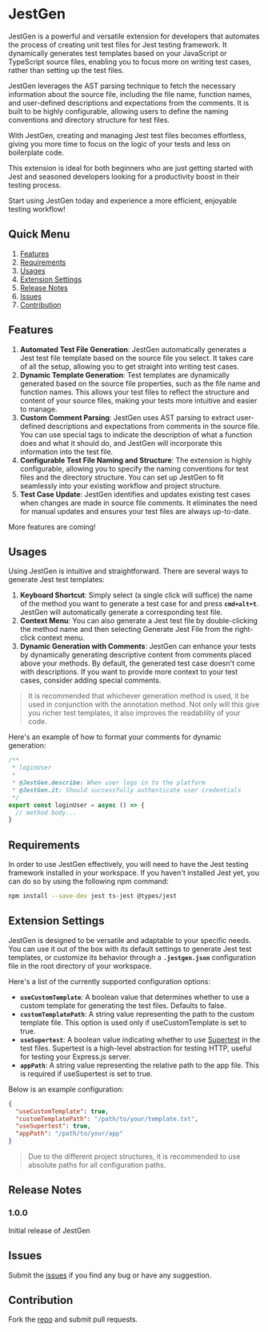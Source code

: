 # JestGen

JestGen is a powerful and versatile extension for developers that automates the process of creating unit test files for Jest testing framework. It dynamically generates test templates based on your JavaScript or TypeScript source files, enabling you to focus more on writing test cases, rather than setting up the test files.

JestGen leverages the AST parsing technique to fetch the necessary information about the source file, including the file name, function names, and user-defined descriptions and expectations from the comments. It is built to be highly configurable, allowing users to define the naming conventions and directory structure for test files.

With JestGen, creating and managing Jest test files becomes effortless, giving you more time to focus on the logic of your tests and less on boilerplate code.

This extension is ideal for both beginners who are just getting started with Jest and seasoned developers looking for a productivity boost in their testing process.

Start using JestGen today and experience a more efficient, enjoyable testing workflow!

## Quick Menu
1. [Features](#features)
2. [Requirements](#requirements)
3. [Usages](#usages)
4. [Extension Settings](#extension-settings)
5. [Release Notes](#release-notes)
6. [Issues](#issues)
7. [Contribution](#contribution)

## Features

1. **Automated Test File Generation**: JestGen automatically generates a Jest test file template based on the source file you select. It takes care of all the setup, allowing you to get straight into writing test cases.
2. **Dynamic Template Generation**: Test templates are dynamically generated based on the source file properties, such as the file name and function names. This allows your test files to reflect the structure and content of your source files, making your tests more intuitive and easier to manage.
3. **Custom Comment Parsing**: JestGen uses AST parsing to extract user-defined descriptions and expectations from comments in the source file. You can use special tags to indicate the description of what a function does and what it should do, and JestGen will incorporate this information into the test file.
4. **Configurable Test File Naming and Structure**: The extension is highly configurable, allowing you to specify the naming conventions for test files and the directory structure. You can set up JestGen to fit seamlessly into your existing workflow and project structure.
5. **Test Case Update**: JestGen identifies and updates existing test cases when changes are made in source file comments. It eliminates the need for manual updates and ensures your test files are always up-to-date.

More features are coming!

## Usages
Using JestGen is intuitive and straightforward. There are several ways to generate Jest test templates:

1. **Keyboard Shortcut**: Simply select (a single click will suffice) the name of the method you want to generate a test case for and press **`cmd+alt+t`**. JestGen will automatically generate a corresponding test file.
2. **Context Menu**: You can also generate a Jest test file by double-clicking the method name and then selecting Generate Jest File from the right-click context menu.
3. **Dynamic Generation with Comments**: JestGen can enhance your tests by dynamically generating descriptive content from comments placed above your methods. By default, the generated test case doesn't come with descriptions. If you want to provide more context to your test cases, consider adding special comments. 

> It is recommended that whichever generation method is used, it be used in conjunction with the annotation method. Not only will this give you richer test templates, it also improves the readability of your code.

Here's an example of how to format your comments for dynamic generation:
```typescript
/**
 * loginUser
 * 
 * @JestGen.describe: When user logs in to the platform
 * @JestGen.it: Should successfully authenticate user credentials
 */
export const loginUser = async () => {
  // method body...
}
```


## Requirements

In order to use JestGen effectively, you will need to have the Jest testing framework installed in your workspace. If you haven't installed Jest yet, you can do so by using the following npm command:
```bash
npm install --save-dev jest ts-jest @types/jest
```


## Extension Settings

JestGen is designed to be versatile and adaptable to your specific needs. You can use it out of the box with its default settings to generate Jest test templates, or customize its behavior through a **`.jestgen.json`** configuration file in the root directory of your workspace.

Here's a list of the currently supported configuration options:

* **`useCustomTemplate`**: A boolean value that determines whether to use a custom template for generating the test files. Defaults to false.
* **`customTemplatePath`**: A string value representing the path to the custom template file. This option is used only if useCustomTemplate is set to true.
* **`useSupertest`**: A boolean value indicating whether to use [Supertest](https://www.npmjs.com/package/supertest) in the test files. Supertest is a high-level abstraction for testing HTTP, useful for testing your Express.js server.
* **`appPath`**: A string value representing the relative path to the app file. This is required if useSupertest is set to true.

Below is an example configuration:
```json
{
  "useCustomTemplate": true,
  "customTemplatePath": "/path/to/your/template.txt",
  "useSupertest": true,
  "appPath": "/path/to/your/app"
}
```

> Due to the different project structures, it is recommended to use absolute paths for all configuration paths.

## Release Notes

### 1.0.0

Initial release of JestGen

## Issues
Submit the [issues](https://github.com/LonesomeTown/JestGen/issues) if you find any bug or have any suggestion.

## Contribution
Fork the [repo](https://github.com/LonesomeTown/JestGen) and submit pull requests.
